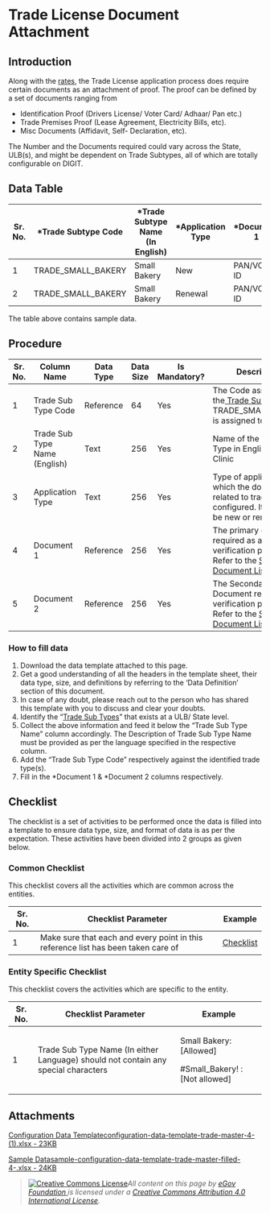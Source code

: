 # Trade License Document Attachment

## Introduction <a href="#introduction" id="introduction"></a>

Along with the [rates](trade-license-fee.md), the Trade License application process does require certain documents as an attachment of proof. The proof can be defined by a set of documents ranging from

* Identification Proof (Drivers License/ Voter Card/ Adhaar/ Pan etc.)
* Trade Premises Proof (Lease Agreement, Electricity Bills, etc).
* Misc Documents (Affidavit, Self- Declaration, etc).

The Number and the Documents required could vary across the State, ULB(s), and might be dependent on Trade Subtypes, all of which are totally configurable on DIGIT.

## Data Table <a href="#data-table" id="data-table"></a>

| Sr. No. | \*Trade Subtype Code | \*Trade Subtype Name (In English) | \*Application Type | \*Document 1 | \*Document 2 |
| ------- | -------------------- | --------------------------------- | ------------------ | ------------ | ------------ |
| 1       | TRADE\_SMALL\_BAKERY | Small Bakery                      | New                | PAN/VOTER ID | LAND LEASE   |
| 2       | TRADE\_SMALL\_BAKERY | Small Bakery                      | Renewal            | PAN/VOTER ID | ELEC BILL    |

The table above contains sample data.

## Procedure <a href="#procedure" id="procedure"></a>

| Sr. No. | Column Name                   | Data Type | Data Size | Is Mandatory? | Description                                                                                                                                                                                                                     |
| ------- | ----------------------------- | --------- | --------- | ------------- | ------------------------------------------------------------------------------------------------------------------------------------------------------------------------------------------------------------------------------- |
| 1       | Trade Sub Type Code           | Reference | 64        | Yes           | The Code assigned to the[ Trade Sub Type](trade-sub-type.md). Eg: TRADE\_SMALL\_BAKERY is assigned to Bakery                                                                                                                    |
| 2       | Trade Sub Type Name (English) | Text      | 256       | Yes           | Name of the Trade Sub Type in English Eg: Clinic                                                                                                                                                                                |
| 3       | Application Type              | Text      | 256       | Yes           | Type of application for which the documents related to trade are configured. It can either be new or renewal                                                                                                                    |
| 4       | Document 1                    | Reference | 256       | Yes           | The primary document required as a verification parameter. Refer to the [Standard Document List](https://docs.digit.org/configure-digit/configuring-master-data-templates/module-setup/common-config/standard-document-list)​   |
| 5       | Document 2                    | Reference | 256       | Yes           | The Secondary Document required as a verification parameter. Refer to the [Standard Document List](https://docs.digit.org/configure-digit/configuring-master-data-templates/module-setup/common-config/standard-document-list)​ |

### How to fill data <a href="#how-to-fill-data" id="how-to-fill-data"></a>

1. Download the data template attached to this page.
2. Get a good understanding of all the headers in the template sheet, their data type, size, and definitions by referring to the ‘Data Definition’ section of this document.
3. In case of any doubt, please reach out to the person who has shared this template with you to discuss and clear your doubts.
4. Identify the “[Trade Sub Types](trade-sub-type.md)” that exists at a ULB/ State level.
5. Collect the above information and feed it below the “Trade Sub Type Name” column accordingly. The Description of Trade Sub Type Name must be provided as per the language specified in the respective column.
6. Add the “Trade Sub Type Code” respectively against the identified trade type(s).
7. Fill in the \*Document 1 & \*Document 2 columns respectively.

## Checklist <a href="#checklist" id="checklist"></a>

The checklist is a set of activities to be performed once the data is filled into a template to ensure data type, size, and format of data is as per the expectation. These activities have been divided into 2 groups as given below.

### Common Checklist <a href="#common-checklist" id="common-checklist"></a>

This checklist covers all the activities which are common across the entities.

| Sr. No. | Checklist Parameter                                                               | Example                                                                                                                      |
| ------- | --------------------------------------------------------------------------------- | ---------------------------------------------------------------------------------------------------------------------------- |
| 1       | Make sure that each and every point in this reference list has been taken care of | ​[Checklist](https://docs.digit.org/configure-digit/configuring-master-data-templates/module-setup/common-config/checklist)​ |

### Entity Specific Checklist <a href="#entity-specific-checklist" id="entity-specific-checklist"></a>

This checklist covers the activities which are specific to the entity.

| Sr. No. | Checklist Parameter                                                                | Example                                                             |
| ------- | ---------------------------------------------------------------------------------- | ------------------------------------------------------------------- |
| 1       | Trade Sub Type Name (In either Language) should not contain any special characters | <p>Small Bakery: [Allowed]</p><p>#Small_Bakery! : [Not allowed]</p> |

## Attachments <a href="#attachments" id="attachments"></a>

[Configuration Data Templateconfiguration-data-template-trade-master-4- (1).xlsx - 23KB](https://firebasestorage.googleapis.com/v0/b/gitbook-28427.appspot.com/o/assets%2F-MERG\_iQW5oN4ukgXP8K%2Fsync%2F70e034155e217212b5dd14ee4f5f69ff5155e8f9.xlsx?generation=1602050607472075\&alt=media)

[Sample Datasample-configuration-data-template-trade-master-filled-4-.xlsx - 24KB](https://firebasestorage.googleapis.com/v0/b/gitbook-28427.appspot.com/o/assets%2F-MERG\_iQW5oN4ukgXP8K%2Fsync%2F4454370e4d6a6d658d27c9c0085b345b8f2e070c.xlsx?generation=1602050607766814\&alt=media)

> [![Creative Commons License](https://i.creativecommons.org/l/by/4.0/80x15.png)](http://creativecommons.org/licenses/by/4.0/)_All content on this page by_ [_eGov Foundation_ ](https://egov.org.in)_is licensed under a_ [_Creative Commons Attribution 4.0 International License_](http://creativecommons.org/licenses/by/4.0/)_._
